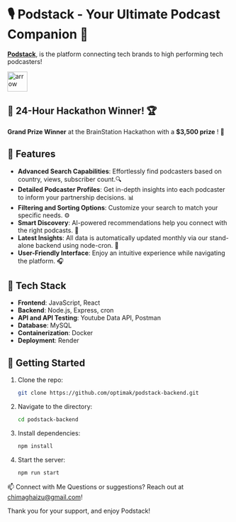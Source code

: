 
# 🎙️ Podstack - Your Ultimate Podcast Companion 🌟

 [**Podstack**](https://podstack.chiaghaizu.com), is the  platform connecting tech brands to high performing tech podcasters!

<img src="https://media4.giphy.com/media/v1.Y2lkPTc5MGI3NjExYnF0YnJydmVqcmg3eGQzeHNyam44dXc3OXd3Mmg3cXczMmt3NTlqdyZlcD12MV9pbnRlcm5hbF9naWZfYnlfaWQmY3Q9cw/PGIw3NNU78NBdUOiAA/giphy.webp" alt="arrow" width="45"/>

## 🚀 24-Hour Hackathon Winner! 🏆

**Grand Prize Winner** at the BrainStation Hackathon with a **$3,500 prize** ! 🎉

## 🌟 Features

-  **Advanced Search Capabilities**: Effortlessly find podcasters based on country, views, subscriber count.🔍
-  **Detailed Podcaster Profiles**: Get in-depth insights into each podcaster to inform your partnership decisions. 📊 
-  **Filtering and Sorting Options**: Customize your search to match your specific needs. ⚙️ 
- **Smart Discovery**: AI-powered recommendations help you connect with the right podcasts. 🤖 
-  **Latest Insights**: All data is automatically updated monthly via our stand-alone backend using node-cron. 📅 
- **User-Friendly Interface**: Enjoy an intuitive experience while navigating the platform. 🎧

## 🔧 Tech Stack

- **Frontend**: JavaScript, React
- **Backend**: Node.js, Express, cron
- **API and API Testing**: Youtube Data API, Postman
- **Database**: MySQL
- **Containerization**: Docker
- **Deployment**: Render

## 📖 Getting Started

1. Clone the repo:  
   ```bash
   git clone https://github.com/optimak/podstack-backend.git
2. Navigate to the directory:
	```bash 
	cd podstack-backend
3. Install dependencies:
	```bash 
	npm install
3. Start the server:
	```bash
	npm run start
📫 Connect with Me
Questions or suggestions? Reach out at chimaghaizu@gmail.com!

Thank you for your support, and enjoy Podstack!


